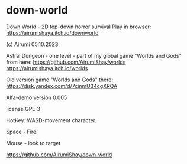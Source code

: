 # down-world
Down World  - 2D top-down horror survival
Play in browser:
https://airumishaya.itch.io/downworld

(c) Airumi  05.10.2023

Astral Dungeon - one level - part of my global game "Worlds and Gods" from here: https://github.com/AirumiShay/worlds https://airumishaya.itch.io/worlds

Old version game "Worlds and Gods" there: https://disk.yandex.com/d/7cinmU34cgXRQA

Alfa-demo version 0.005

license GPL-3

HotKey: WASD-movement character.

Space - Fire.

Mouse - look to target

https://github.com/AirumiShay/down-world
